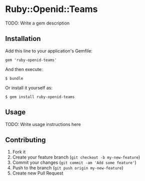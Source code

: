 # Ruby::Openid::Teams

TODO: Write a gem description

## Installation

Add this line to your application's Gemfile:

    gem 'ruby-openid-teams'

And then execute:

    $ bundle

Or install it yourself as:

    $ gem install ruby-openid-teams

## Usage

TODO: Write usage instructions here

## Contributing

1. Fork it
2. Create your feature branch (`git checkout -b my-new-feature`)
3. Commit your changes (`git commit -am 'Add some feature'`)
4. Push to the branch (`git push origin my-new-feature`)
5. Create new Pull Request
